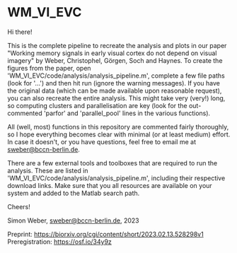 # WM_VI_EVC

Hi there!

This is the complete pipeline to recreate the analysis and plots in our paper "Working memory signals in early visual cortex do not depend on visual imagery" by Weber, Christophel, Görgen, Soch and Haynes. To create the figures from the paper, open 'WM_VI_EVC/code/analysis/analysis_pipeline.m', complete a few file paths (look for '...') and then hit run (ignore the warning messages). If you have the original data (which can be made available upon reasonable request), you can also recreate the entire analysis. This might take very (very!) long, so computing clusters and parallelisation are key (look for the out-commented 'parfor' and 'parallel_pool' lines in the various functions). 

All (well, most) functions in this repository are commented fairly thoroughly, so I hope everything becomes clear with minimal (or at least medium) effort. In case it doesn't, or you have questions, feel free to email me at sweber@bccn-berlin.de.

There are a few external tools and toolboxes that are required to run the analysis. These are listed in 'WM_VI_EVC/code/analysis/analysis_pipeline.m', including their respective download links. Make sure that you all resources are available on your system and added to the Matlab search path.

Cheers!

Simon Weber, sweber@bccn-berlin.de, 2023


Preprint:  https://biorxiv.org/cgi/content/short/2023.02.13.528298v1  <br>
Preregistration: https://osf.io/34y9z
